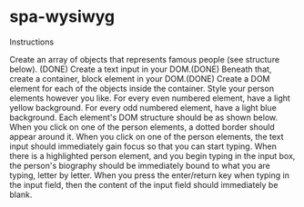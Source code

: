 # spa-wysiwyg

Instructions

Create an array of objects that represents famous people (see structure below). (DONE)
Create a text input in your DOM.(DONE)
Beneath that, create a container, block element in your DOM.(DONE)
Create a DOM element for each of the objects inside the container. Style your person elements however you like.
For every even numbered element, have a light yellow background.
For every odd numbered element, have a light blue background.
Each element's DOM structure should be as shown below.
When you click on one of the person elements, a dotted border should appear around it.
When you click on one of the person elements, the text input should immediately gain focus so that you can start typing.
When there is a highlighted person element, and you begin typing in the input box, the person's biography should be immediately bound to what you are typing, letter by letter.
When you press the enter/return key when typing in the input field, then the content of the input field should immediately be blank.
